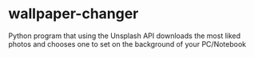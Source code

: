 # wallpaper-changer
Python program that using the Unsplash API downloads the most liked photos and chooses one to set on the background of your PC/Notebook
